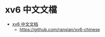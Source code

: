 # xv6 中文文檔

* [xv6 中文文档](https://th0ar.gitbooks.io/xv6-chinese/content/)
    * https://github.com/ranxian/xv6-chinese
